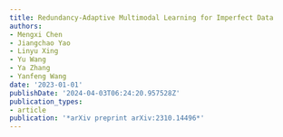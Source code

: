 ```yaml
---
title: Redundancy-Adaptive Multimodal Learning for Imperfect Data
authors:
- Mengxi Chen
- Jiangchao Yao
- Linyu Xing
- Yu Wang
- Ya Zhang
- Yanfeng Wang
date: '2023-01-01'
publishDate: '2024-04-03T06:24:20.957528Z'
publication_types:
- article
publication: '*arXiv preprint arXiv:2310.14496*'
---
```

